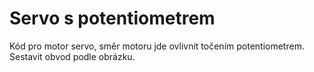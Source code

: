 # Servo s potentiometrem
Kód pro motor servo, směr motoru jde ovlivnit točením potentiometrem. Sestavit obvod podle obrázku.
